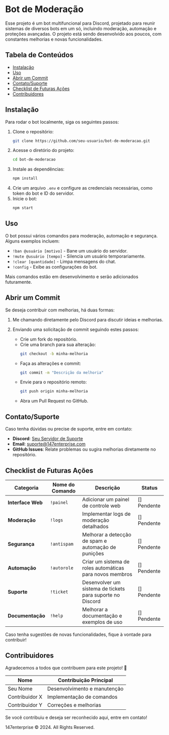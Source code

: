 # Bot de Moderação

Esse projeto é um bot multifuncional para Discord, projetado para reunir sistemas de diversos bots em um só, incluindo moderação, automação e proteções avançadas. O projeto está sendo desenvolvido aos poucos, com constantes melhorias e novas funcionalidades.

## Tabela de Conteúdos
- [Instalação](#instala%C3%A7%C3%A3o)
- [Uso](#uso)
- [Abrir um Commit](#abrir-um-commit)
- [Contato/Suporte](#contato-suporte)
- [Checklist de Futuras Ações](#checklist-de-futuras-a%C3%A7%C3%B5es)
- [Contribuidores](#contribuidores)

## Instalação

Para rodar o bot localmente, siga os seguintes passos:

1. Clone o repositório:
   ```sh
   git clone https://github.com/seu-usuario/bot-de-moderacao.git
   ```
2. Acesse o diretório do projeto:
   ```sh
   cd bot-de-moderacao
   ```
3. Instale as dependências:
   ```sh
   npm install
   ```
4. Crie um arquivo `.env` e configure as credenciais necessárias, como token do bot e ID do servidor.
5. Inicie o bot:
   ```sh
   npm start
   ```

## Uso

O bot possui vários comandos para moderação, automação e segurança. Alguns exemplos incluem:

- `!ban @usuário [motivo]` - Bane um usuário do servidor.
- `!mute @usuário [tempo]` - Silencia um usuário temporariamente.
- `!clear [quantidade]` - Limpa mensagens do chat.
- `!config` - Exibe as configurações do bot.

Mais comandos estão em desenvolvimento e serão adicionados futuramente.

## Abrir um Commit

Se deseja contribuir com melhorias, há duas formas:

1. Me chamando diretamente pelo Discord para discutir ideias e melhorias.
2. Enviando uma solicitação de commit seguindo estes passos:
   
   - Crie um fork do repositório.
   - Crie uma branch para sua alteração:
     ```sh
     git checkout -b minha-melhoria
     ```
   - Faça as alterações e commit:
     ```sh
     git commit -m "Descrição da melhoria"
     ```
   - Envie para o repositório remoto:
     ```sh
     git push origin minha-melhoria
     ```
   - Abra um Pull Request no GitHub.

## Contato/Suporte

Caso tenha dúvidas ou precise de suporte, entre em contato:
- **Discord**: [Seu Servidor de Suporte](#)
- **Email**: suporte@147enterprise.com
- **GitHub Issues**: Relate problemas ou sugira melhorias diretamente no repositório.

## Checklist de Futuras Ações

| Categoria           | Nome do Comando | Descrição | Status  |
|--------------------|----------------|-----------|---------|
| **Interface Web**  | `!painel`       | Adicionar um painel de controle web | [] Pendente |
| **Moderação**      | `!logs`         | Implementar logs de moderação detalhados | [] Pendente |
| **Segurança**      | `!antispam`     | Melhorar a detecção de spam e automação de punições | [] Pendente |
| **Automação**      | `!autorole`     | Criar um sistema de roles automáticas para novos membros | [] Pendente |
| **Suporte**        | `!ticket`       | Desenvolver um sistema de tickets para suporte no Discord | [] Pendente |
| **Documentação**   | `!help`         | Melhorar a documentação e exemplos de uso | [] Pendente |

Caso tenha sugestões de novas funcionalidades, fique à vontade para contribuir!

## Contribuidores

Agradecemos a todos que contribuem para este projeto! 💜

| Nome              | Contribuição Principal |
|------------------|----------------------|
| Seu Nome        | Desenvolvimento e manutenção |
| Contribuidor X  | Implementação de comandos |
| Contribuidor Y  | Correções e melhorias |

Se você contribuiu e deseja ser reconhecido aqui, entre em contato!

147enterprise © 2024. All Rights Reserved.

